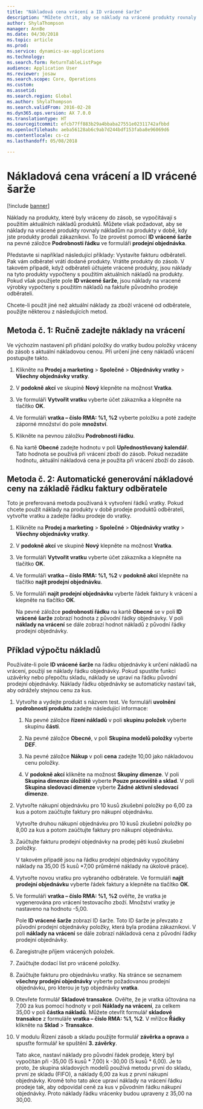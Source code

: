 ```yaml
---
title: "Nákladová cena vrácení a ID vrácené šarže"
description: "Můžete chtít, aby se náklady na vrácené produkty rovnaly nákladům na produkty v době, kdy jste produkty prodali zákazníkovi. To lze provést pomocí **ID vrácené šarže**."
author: ShylaThompson
manager: AnnBe
ms.date: 04/30/2018
ms.topic: article
ms.prod: 
ms.service: dynamics-ax-applications
ms.technology: 
ms.search.form: ReturnTableListPage
audience: Application User
ms.reviewer: josaw
ms.search.scope: Core, Operations
ms.custom: 
ms.assetid: 
ms.search.region: Global
ms.author: ShylaThompson
ms.search.validFrom: 2016-02-28
ms.dyn365.ops.version: AX 7.0.0
ms.translationtype: HT
ms.sourcegitcommit: efcb77ff883b29a4bbaba27551e02311742afbbd
ms.openlocfilehash: aeba56128ab6c9ab7d244bdf153faba8e96069d6
ms.contentlocale: cs-cz
ms.lasthandoff: 05/08/2018

---
```


# <a name="return-cost-price-and-return-lot-id"></a>Nákladová cena vrácení a ID vrácené šarže        

[!include [banner](../includes/banner.md)]



Náklady na produkty, které byly vráceny do zásob, se vypočítávají s použitím aktuálních nákladů produktů. Můžete však požadovat, aby se náklady na vrácené produkty rovnaly nákladům na produkty v době, kdy jste produkty prodali zákazníkovi. To lze provést pomocí **ID vrácené šarže** na pevné záložce **Podrobnosti řádku** ve formuláři **prodejní objednávka**.

Představte si například následující příklady: Vystavíte fakturu odběrateli. Pak vám odběratel vrátí dodané produkty. Vrátíte produkty do zásob. V takovém případě, když odběrateli účtujete vrácené produkty, jsou náklady na tyto produkty vypočteny s použitím aktuálních nákladů na produkty. Pokud však použijete pole **ID vrácené šarže**, jsou náklady na vracené výrobky vypočteny s použitím nákladů na faktuře původního prodeje odběrateli.

Chcete-li použít jiné než aktuální náklady za zboží vrácené od odběratele, použijte některou z následujících metod.

## <a name="method-1-manually-enter-the-return-cost-price"></a>Metoda č. 1: Ručně zadejte náklady na vrácení

Ve výchozím nastavení při přidání položky do vratky budou položky vráceny do zásob s aktuální nákladovou cenou. Při určení jiné ceny nákladů vrácení postupujte takto.

1.  Klikněte na **Prodej a marketing** \> **Společné** \> **Objednávky vratky** \> **Všechny objednávky vratky**.

2.  V **podokně akcí** ve skupině **Nový** klepněte na možnost **Vratka**.

3.  Ve formuláři **Vytvořit vratku** vyberte účet zákazníka a klepněte na tlačítko **OK**.

4.  Ve formuláři **vratka – číslo RMA: %1, %2** vyberte položku a poté zadejte záporné množství do pole **množství**.

5.  Klikněte na pevnou záložku **Podrobnosti řádku**.

6.  Na kartě **Obecné** zadejte hodnotu v poli **Upřednostňovaný kalendář**. Tato hodnota se používá při vrácení zboží do zásob. Pokud nezadáte hodnotu, aktuální nákladová cena je použita při vrácení zboží do zásob.

## <a name="method-2-automatically-generate-the-cost-price-based-on-the-customer-invoice-line"></a>Metoda č. 2: Automatické generování nákladové ceny na základě řádku faktury odběratele

Toto je preferovaná metoda používaná k vytvoření řádků vratky. Pokud chcete použít náklady na produkty v době prodeje produktů odběrateli, vytvořte vratku a zadejte řádku prodeje do vratky.

1.  Klikněte na **Prodej a marketing** \> **Společné** \> **Objednávky vratky** \> **Všechny objednávky vratky**.

2.  V **podokně akcí** ve skupině **Nový** klepněte na možnost **Vratka**.

3.  Ve formuláři **Vytvořit vratku** vyberte účet zákazníka a klepněte na tlačítko **OK**.

4.  Ve formuláři **vratka – číslo RMA: %1, %2** v **podokně akcí** klepněte na tlačítko **najít prodejní objednávku**.

5.  Ve formuláři **najít prodejní objednávku** vyberte řádek faktury k vrácení a klepněte na tlačítko **OK**.
    
    Na pevné záložce **podrobnosti řádku** na kartě **Obecné** se v poli **ID vrácené šarže** zobrazí hodnota z původní řádky objednávky. V poli **náklady na vrácení** se dále zobrazí hodnot nákladů z původní řádky prodejní objednávky.

## <a name="cost-calculation-example"></a>Příklad výpočtu nákladů

Používáte-li pole **ID vrácené šarže** na řádku objednávky k určení nákladů na vrácení, použijí se náklady řádku objednávky. Pokud spustíte funkci uzávěrky nebo přepočtu skladu, náklady se upraví na řádku původní prodejní objednávky. Náklady řádku objednávky se automaticky nastaví tak, aby odrážely stejnou cenu za kus.

1.  Vytvořte a vydejte produkt s názvem test. Ve formuláři **uvolnění podrobností produktu** zadejte následující informace:
    
    1.  Na pevné záložce **řízení nákladů** v poli **skupinu položek** vyberte skupinu **části**.
    
    2.  Na pevné záložce **Obecné**, v poli **Skupina modelů položky** vyberte **DEF**.
    
    3.  Na pevné záložce **Nákup** v poli **cena** zadejte 10,00 jako nákladovou cenu položky.
    
    4.  V **podokně akcí** klikněte na možnost **Skupiny dimenze**. V poli **Skupina dimenze úložiště** vyberte **Pouze pracoviště a sklad**. V poli **Skupina sledovací dimenze** vyberte **Žádné aktivní sledovací dimenze**.

2.  Vytvořte nákupní objednávku pro 10 kusů zkušební položky po 6,00 za kus a potom zaúčtujte faktury pro nákupní objednávku.
    
    Vytvořte druhou nákupní objednávku pro 10 kusů zkušební položky po 8,00 za kus a potom zaúčtujte faktury pro nákupní objednávku.

3.  Zaúčtujte fakturu prodejní objednávky na prodej pěti kusů zkušební položky.
    
    V takovém případě jsou na řádku prodejní objednávky vypočítány náklady na 35,00 (5 kusů \*7,00 průměrné náklady na úkolové práce).

4.  Vytvořte novou vratku pro vybraného odběratele. Ve formuláři **najít prodejní objednávku** vyberte řádek faktury a klepněte na tlačítko **OK**.

5.  Ve formuláři **vratka – číslo RMA: %1, %2** ověřte, že vratka je vygenerována pro vrácení testovacího zboží. Množství vratky je nastaveno na hodnotu -5,00.
    
    Pole **ID vrácené šarže** zobrazí ID šarže. Toto ID šarže je převzato z původní prodejní objednávky položky, která byla prodána zákazníkovi. V poli **náklady na vrácení** se dále zobrazí nákladová cena z původní řádky prodejní objednávky.

6.  Zaregistrujte příjem vrácených položek.

7.  Zaúčtujte dodací list pro vrácené položky.

8.  Zaúčtujte fakturu pro objednávku vratky. Na stránce se seznamem **všechny prodejní objednávky** vyberte požadovanou prodejní objednávku, pro kterou je typ objednávky **vratka**.

9.  Otevřete formulář **Skladové transakce**. Ověřte, že je vratka účtována na 7,00 za kus pomocí hodnoty v poli **Náklady na vrácení**, za celkem 35,00 v poli **částka nákladů**. Můžete otevřít formulář **skladové transakce** z formuláře **vratka – číslo RMA: %1, %2**. V mřížce **Řádky** klikněte na **Sklad** \> **Transakce**.

10. V modulu Řízení zásob a skladu použijte formulář **závěrka a oprava** a spusťte formulář ke spuštění **3. závěrky**.
    
    Tato akce, nastaví náklady pro původní řádek prodeje, který byl vypočítán při -35,00 (5 kusů \* 7,00) k -30,00 (5 kusů \* 6,00). Je to proto, že skupina skladových modelů používá metodu první do skladu, první ze skladu (FIFO), a náklady 6,00 za kus z první nákupní objednávky. Kromě toho tato akce upraví náklady na vrácení řádku prodeje tak, aby odpovídal ceně za kus v původním řádku nákupní objednávky. Proto náklady řádku vrácenky budou upraveny z 35,00 na 30,00.





